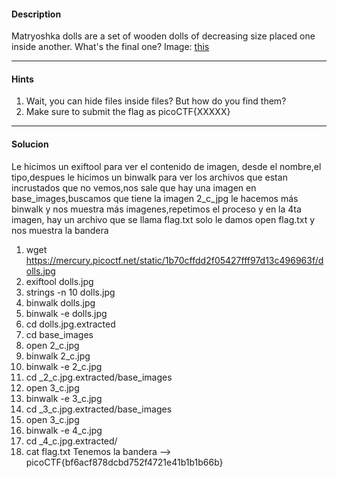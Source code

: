 #### Description

Matryoshka dolls are a set of wooden dolls of decreasing size placed one inside another. What's the final one? Image: [this](https://mercury.picoctf.net/static/b6205dd933ec01c022c4e6acbdf11116/dolls.jpg)

---
#### Hints
1. Wait, you can hide files inside files? But how do you find them?
2. Make sure to submit the flag as picoCTF{XXXXX}

---
#### Solucion

Le hicimos un exiftool para ver el contenido de imagen, desde el nombre,el tipo,despues le hicimos un binwalk para ver los archivos que estan incrustados que no vemos,nos sale que hay una imagen en base_images,buscamos que tiene la imagen 2_c_jpg le hacemos más binwalk y nos muestra más imagenes,repetimos el proceso y en la 4ta imagen, hay un archivo que se llama flag.txt solo le damos open flag.txt y nos muestra la bandera

 1. wget https://mercury.picoctf.net/static/1b70cffdd2f05427fff97d13c496963f/dolls.jpg              
2.  exiftool dolls.jpg                                                                
3. strings -n 10 dolls.jpg  
4. binwalk dolls.jpg
5. binwalk -e dolls.jpg
6. cd dolls.jpg.extracted
  7. cd base_images          
  8. open 2_c.jpg    
9. binwalk 2_c.jpg                  
10. binwalk -e 2_c.jpg 
11. cd _2_c.jpg.extracted/base_images
 12. open 3_c.jpg 
13. binwalk -e 3_c.jpg 
14. cd _3_c.jpg.extracted/base_images
15.  open 3_c.jpg       
16. binwalk -e 4_c.jpg 
17. cd _4_c.jpg.extracted/           
 18.  cat flag.txt
Tenemos la bandera --> picoCTF{bf6acf878dcbd752f4721e41b1b1b66b}                                                                                   